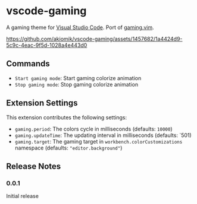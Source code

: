 # vscode-gaming

A gaming theme for [Visual Studio Code](https://azure.microsoft.com/en-us/products/visual-studio-code).
Port of [gaming.vim](https://github.com/high-moctane/gaming.vim).

https://github.com/akiomik/vscode-gaming/assets/1457682/1a4424d9-5c9c-4eac-9f5d-1028a4e443d0

## Commands

* `Start gaming mode`: Start gaming colorize animation
* `Stop gaming mode`: Stop gaming colorize animation

## Extension Settings

This extension contributes the following settings:

* `gaming.period`: The colors cycle in milliseconds (defaults: `10000`)
* `gaming.updateTime`: The updating interval in milliseconds (defaults: `501)
* `gaming.target`: The gaming target in `workbench.colorCustomizations` namespace (defaults: `"editor.background"`)

## Release Notes

### 0.0.1

Initial release
